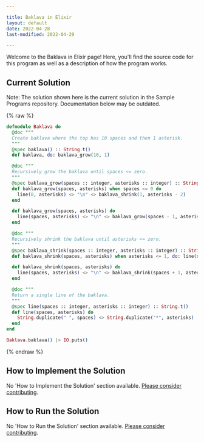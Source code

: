 ```yaml
---

title: Baklava in Elixir
layout: default
date: 2022-04-28
last-modified: 2022-04-29

---
```


Welcome to the Baklava in Elixir page! Here, you'll find the source code for this program as well as a description of how the program works.

## Current Solution

Note: The solution shown here is the current solution in the Sample Programs repository. Documentation below may be outdated.

{% raw %}

```Elixir
defmodule Baklava do
  @doc """
  Create baklava where the top has 10 spaces and then 1 asterisk.
  """
  @spec baklava() :: String.t()
  def baklava, do: baklava_grow(10, 1)

  @doc """
  Recursively grow the baklava until spaces <= zero.
  """
  @spec baklava_grow(spaces :: integer, asterisks :: integer) :: String.t()
  def baklava_grow(spaces, asterisks) when spaces <= 0 do
    line(0, asterisks) <> "\n" <> baklava_shrink(1, asterisks - 2)
  end

  def baklava_grow(spaces, asterisks) do
    line(spaces, asterisks) <> "\n" <> baklava_grow(spaces - 1, asterisks + 2)
  end

  @doc """
  Recursively shrink the baklava until asterisks <= zero.
  """
  @spec baklava_shrink(spaces :: integer, asterisks :: integer) :: String.t()
  def baklava_shrink(spaces, asterisks) when asterisks <= 1, do: line(spaces, 1)

  def baklava_shrink(spaces, asterisks) do
    line(spaces, asterisks) <> "\n" <> baklava_shrink(spaces + 1, asterisks - 2)
  end

  @doc """
  Return a single line of the baklava.
  """
  @spec line(spaces :: integer, asterisks :: integer) :: String.t()
  def line(spaces, asterisks) do
    String.duplicate(" ", spaces) <> String.duplicate("*", asterisks)
  end
end

Baklava.baklava() |> IO.puts()

```

{% endraw %}

## How to Implement the Solution

No 'How to Implement the Solution' section available. [Please consider contributing](https://github.com/TheRenegadeCoder/sample-programs-website).

## How to Run the Solution

No 'How to Run the Solution' section available. [Please consider contributing](https://github.com/TheRenegadeCoder/sample-programs-website).
